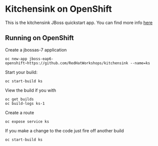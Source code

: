 Kitchensink on OpenShift
=========================

This is the kitchensink JBoss quickstart app.  You can find more info [here](http://www.jboss.org/jdf/quickstarts/jboss-as-quickstart/guide/KitchensinkQuickstart/)

Running on OpenShift
--------------------

Create a jbossas-7 application

    oc new-app jboss-eap6-openshift~https://github.com/RedHatWorkshops/kitchensink --name=ks

Start your build:

    oc start-build ks

View the build if you with

    oc get builds
    oc build-logs ks-1

Create a route

    oc expose service ks
    
If you make a change to the code just fire off another build

    oc start-build ks
